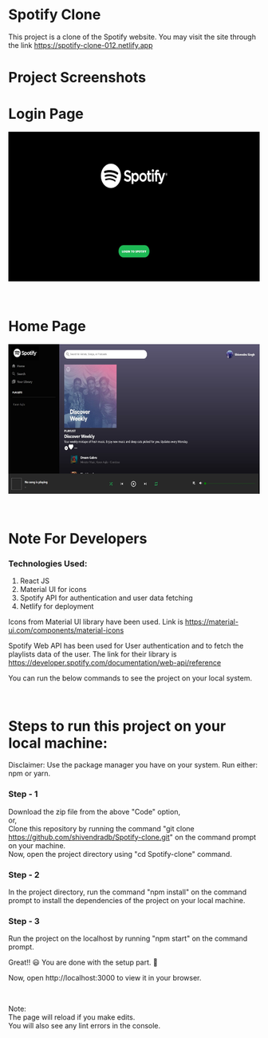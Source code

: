 # Spotify Clone

This project is a clone of the Spotify website. You may visit the site through the link https://spotify-clone-012.netlify.app

# Project Screenshots

# Login Page

<p align="center">
<img src="./public/spotify.jpg" height=300px>
</p>

<br />

# Home Page

<p align="center">
<img src="./public/spotify-2.jpg" height=300px>
</p>

<br />

# Note For Developers

### Technologies Used:

1. React JS
2. Material UI for icons
3. Spotify API for authentication and user data fetching
4. Netlify for deployment

Icons from Material UI library have been used. Link is https://material-ui.com/components/material-icons

Spotify Web API has been used for User authentication and to fetch the playlists data of the user. The link for their library is https://developer.spotify.com/documentation/web-api/reference

You can run the below commands to see the project on your local system.

<br />

# Steps to run this project on your local machine:

Disclaimer: Use the package manager you have on your system. Run either: npm or yarn.

### Step - 1

Download the zip file from the above "Code" option, \
 or, \
Clone this repository by running the command "git clone https://github.com/shivendradb/Spotify-clone.git" on the command prompt on your machine. \
Now, open the project directory using "cd Spotify-clone" command.

### Step - 2

In the project directory, run the command "npm install" on the command prompt to install the dependencies of the project on your local machine.

### Step - 3

Run the project on the localhost by running "npm start" on the command prompt.

Great!! 😃 You are done with the setup part. 🚀

Now, open http://localhost:3000 to view it in your browser.

<br />

Note: \
The page will reload if you make edits.\
You will also see any lint errors in the console.
